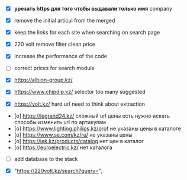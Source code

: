 - [X] **урезать https для того чтобы выдавали только имя** company
- [x] remove the initial articul from the merged 
- [x] keep the links for each site when searching on search page 
- [x] 220 volt remove filter clean price
- [x] increase the performance of the code
- [ ] correct prices for search module
- [x] https://albion-group.kz/
- [X] https://www.chipdip.kz/ selector too many suggested
- [x] https://volt.kz/ hard url need to think about extraction


- [o] https://legrand24.kz/ сложный url цены есть нужно искать способы изменить url по артикулам 
- [o] https://www.lighting.philips.kz/prof не указаны цены в каталоге 
- [o] https://www.se.com/kz/ru/ не указаны цены
- [o] https://iek.kz/products/catalog нет цен в каталог
- [o] https://euroelectric.kz/ нет каталога
- [ ] add database to the stack 
- [x]  "https://220volt.kz/search?query=", 
 